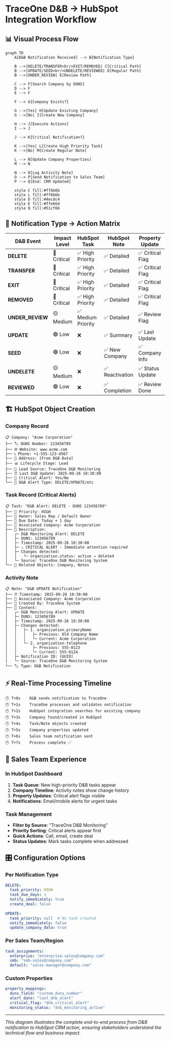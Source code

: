 # TraceOne D&B → HubSpot Integration Workflow

## 📊 Visual Process Flow

```mermaid
graph TD
    A[D&B Notification Received] --> B{Notification Type}
    
    B -->|DELETE/TRANSFER<br/>EXIT/REMOVED| C[Critical Path]
    B -->|UPDATE/SEED<br/>UNDELETE/REVIEWED| D[Regular Path]
    B -->|UNDER_REVIEW| E[Review Path]
    
    C --> F[Search Company by DUNS]
    D --> F
    E --> F
    
    F --> G{Company Exists?}
    
    G -->|Yes| H[Update Existing Company]
    G -->|No| I[Create New Company]
    
    H --> J[Execute Actions]
    I --> J
    
    J --> K{Critical Notification?}
    
    K -->|Yes| L[Create High Priority Task]
    K -->|No| M[Create Regular Note]
    
    L --> N[Update Company Properties]
    M --> N
    
    N --> O[Log Activity Note]
    O --> P[Send Notification to Sales Team]
    P --> Q[End: CRM Updated]
    
    style C fill:#ff6b6b
    style L fill:#ff6b6b
    style D fill:#4ecdc4
    style E fill:#ffe66d
    style Q fill:#51cf66
```

## 🎯 Notification Type → Action Matrix

| D&B Event | Impact Level | HubSpot Task | HubSpot Note | Property Update | Sales Alert |
|-----------|--------------|--------------|--------------|----------------|-------------|
| **DELETE** | 🔴 Critical | ✅ High Priority | ✅ Detailed | ✅ Critical Flag | ✅ Immediate |
| **TRANSFER** | 🔴 Critical | ✅ High Priority | ✅ Detailed | ✅ Critical Flag | ✅ Immediate |
| **EXIT** | 🔴 Critical | ✅ High Priority | ✅ Detailed | ✅ Critical Flag | ✅ Immediate |
| **REMOVED** | 🔴 Critical | ✅ High Priority | ✅ Detailed | ✅ Critical Flag | ✅ Immediate |
| **UNDER_REVIEW** | 🟡 Medium | ✅ Medium Priority | ✅ Detailed | ✅ Review Flag | ✅ Standard |
| **UPDATE** | 🟢 Low | ❌ | ✅ Summary | ✅ Last Update | ❌ |
| **SEED** | 🟢 Low | ❌ | ✅ New Company | ✅ Company Info | ❌ |
| **UNDELETE** | 🟡 Medium | ❌ | ✅ Reactivation | ✅ Status Update | ❌ |
| **REVIEWED** | 🟢 Low | ❌ | ✅ Completion | ✅ Review Done | ❌ |

## 🏗️ HubSpot Object Creation

### Company Record
```
📋 Company: "Acme Corporation"
├── 🏷️ DUNS Number: 123456789
├── 🌐 Website: www.acme.com
├── 📞 Phone: +1-555-123-4567
├── 🏢 Address: [From D&B Data]
├── 📊 Lifecycle Stage: Lead
├── 🎯 Lead Source: TraceOne D&B Monitoring
├── ⏰ Last D&B Update: 2025-09-26 10:30:00
├── 🚨 Critical Alert: Yes/No
└── 📝 D&B Alert Type: DELETE/UPDATE/etc
```

### Task Record (Critical Alerts)
```
📋 Task: "D&B Alert: DELETE - DUNS 123456789"
├── 🎯 Priority: HIGH
├── 👤 Owner: Sales Rep / Default Owner
├── 📅 Due Date: Today + 1 day
├── 🏢 Associated Company: Acme Corporation
├── 📝 Description: 
│   ┌─ D&B Monitoring Alert: DELETE
│   ├─ DUNS: 123456789
│   ├─ Timestamp: 2025-09-26 10:30:00
│   ├─ ⚠️ CRITICAL ALERT - Immediate attention required
│   ├─ Changes detected:
│   │   └─ organization.status: active → deleted
│   └─ Source: TraceOne D&B Monitoring System
└── 🔗 Related Objects: Company, Notes
```

### Activity Note
```
📋 Note: "D&B UPDATE Notification"
├── ⏰ Timestamp: 2025-09-26 10:30:00
├── 🏢 Associated Company: Acme Corporation
├── 👤 Created By: TraceOne System
├── 📝 Content:
│   ┌─ D&B Monitoring Alert: UPDATE
│   ├─ DUNS: 123456789
│   ├─ Timestamp: 2025-09-26 10:30:00
│   ├─ Changes detected:
│   │   ├─ 1. organization.primaryName
│   │   │   ├─ Previous: Old Company Name
│   │   │   └─ Current: Acme Corporation
│   │   └─ 2. organization.telephone
│   │       ├─ Previous: 555-0123
│   │       └─ Current: 555-0124
│   ├─ Notification ID: [UUID]
│   └─ Source: TraceOne D&B Monitoring System
└── 🏷️ Type: D&B Notification
```

## ⚡ Real-Time Processing Timeline

```
🕐 T+0s    D&B sends notification to TraceOne
🕐 T+1s    TraceOne processes and validates notification
🕐 T+2s    HubSpot integration searches for existing company
🕐 T+3s    Company found/created in HubSpot
🕐 T+4s    Task/Note objects created
🕐 T+5s    Company properties updated
🕐 T+6s    Sales team notification sent
🕐 T+7s    Process complete ✅
```

## 📱 Sales Team Experience

### In HubSpot Dashboard
1. **Task Queue**: New high-priority D&B tasks appear
2. **Company Timeline**: Activity notes show change history
3. **Property Updates**: Critical alert flags visible
4. **Notifications**: Email/mobile alerts for urgent tasks

### Task Management
- **Filter by Source**: "TraceOne D&B Monitoring"
- **Priority Sorting**: Critical alerts appear first
- **Quick Actions**: Call, email, create deal
- **Status Updates**: Mark tasks complete when addressed

## 🎛️ Configuration Options

### Per Notification Type
```yaml
DELETE:
  task_priority: HIGH
  task_due_days: 1
  notify_immediately: true
  create_deal: false
  
UPDATE:
  task_priority: null  # No task created
  notify_immediately: false
  update_company_data: true
```

### Per Sales Team/Region
```yaml
task_assignments:
  enterprise: "enterprise-sales@company.com"
  smb: "smb-sales@company.com"
  default: "sales-manager@company.com"
```

### Custom Properties
```yaml
property_mappings:
  duns_field: "custom_duns_number"
  alert_date: "last_dnb_alert"
  critical_flag: "dnb_critical_alert"
  monitoring_status: "dnb_monitoring_active"
```

---

*This diagram illustrates the complete end-to-end process from D&B notification to HubSpot CRM action, ensuring stakeholders understand the technical flow and business impact.*
